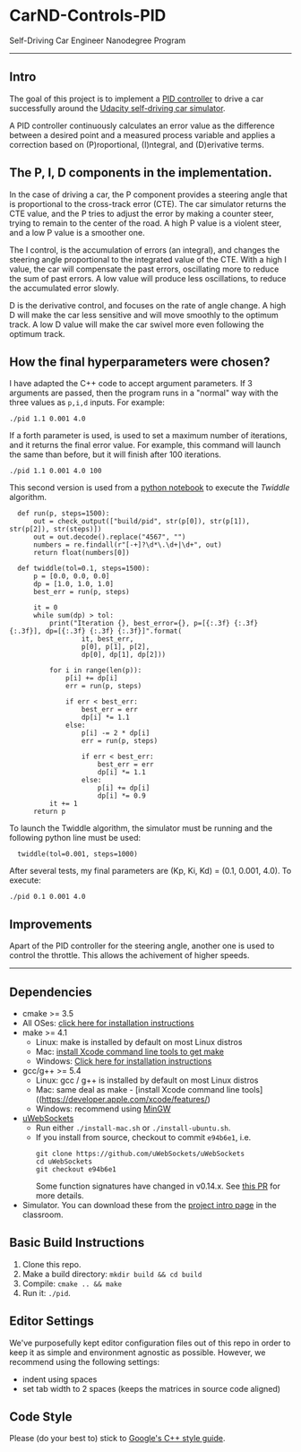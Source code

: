 # CarND-Controls-PID
Self-Driving Car Engineer Nanodegree Program

---

## Intro

The goal of this project is to implement a [PID controller](https://en.wikipedia.org/wiki/PID_controller) to drive a car successfully around the [Udacity self-driving car simulator](https://github.com/udacity/self-driving-car-sim).

A PID controller continuously calculates an error value as the difference between a desired point and a measured process variable and applies a correction based on (P)roportional, (I)ntegral, and (D)erivative terms.

## The P, I, D components in the implementation.

In the case of driving a car, the P component provides a steering angle that is proportional to the cross-track error (CTE). The car simulator returns the CTE value, and the P tries to adjust the error by making a counter steer, trying to remain to the center of the road. A high P value is a violent steer, and a low P value is a smoother one.

The I control, is the accumulation of errors (an integral), and changes the steering angle proportional to the integrated value of the CTE. With a high I value, the car will compensate the past errors, oscillating more to reduce the sum of past errors. A low value will produce less oscillations, to reduce the accumulated error slowly.

D is the derivative control, and focuses on the rate of angle change. A high D will make the car less sensitive and will move smoothly to the optimum track. A low D value will make the car swivel more even following the optimum track.

## How the final hyperparameters were chosen?

I have adapted the C++ code to accept argument parameters. If 3 arguments are passed, then the program runs in a "normal" way with the three values as `p,i,d` inputs. For example:

```
./pid 1.1 0.001 4.0
```

If a forth parameter is used, is used to set a maximum number of iterations, and it returns the final error value. For example, this command will launch the same than before, but it will finish after 100 iterations.

```
./pid 1.1 0.001 4.0 100
```

This second version is used from a [python notebook](twiddle.ipynb) to execute the *Twiddle* algorithm.

```
  def run(p, steps=1500):
      out = check_output(["build/pid", str(p[0]), str(p[1]), str(p[2]), str(steps)])
      out = out.decode().replace("4567", "")
      numbers = re.findall(r"[-+]?\d*\.\d+|\d+", out)
      return float(numbers[0])

  def twiddle(tol=0.1, steps=1500):
      p = [0.0, 0.0, 0.0]
      dp = [1.0, 1.0, 1.0]
      best_err = run(p, steps)

      it = 0
      while sum(dp) > tol:
          print("Iteration {}, best_error={}, p=[{:.3f} {:.3f} {:.3f}], dp=[{:.3f} {:.3f} {:.3f}]".format(
                  it, best_err,
                  p[0], p[1], p[2],
                  dp[0], dp[1], dp[2]))

          for i in range(len(p)):
              p[i] += dp[i]
              err = run(p, steps)

              if err < best_err:
                  best_err = err
                  dp[i] *= 1.1
              else:
                  p[i] -= 2 * dp[i]
                  err = run(p, steps)

                  if err < best_err:
                      best_err = err
                      dp[i] *= 1.1
                  else:
                      p[i] += dp[i]
                      dp[i] *= 0.9
          it += 1
      return p
```

To launch the Twiddle algorithm, the simulator must be running and the following python line must be used:

```
  twiddle(tol=0.001, steps=1000)
```

After several tests, my final parameters are (Kp, Ki, Kd) = (0.1, 0.001, 4.0). To execute:

```
./pid 0.1 0.001 4.0
```

## Improvements

Apart of the PID controller for the steering angle, another one is used to control the throttle. This allows the achivement of higher speeds.


---

## Dependencies

* cmake >= 3.5
 * All OSes: [click here for installation instructions](https://cmake.org/install/)
* make >= 4.1
  * Linux: make is installed by default on most Linux distros
  * Mac: [install Xcode command line tools to get make](https://developer.apple.com/xcode/features/)
  * Windows: [Click here for installation instructions](http://gnuwin32.sourceforge.net/packages/make.htm)
* gcc/g++ >= 5.4
  * Linux: gcc / g++ is installed by default on most Linux distros
  * Mac: same deal as make - [install Xcode command line tools]((https://developer.apple.com/xcode/features/)
  * Windows: recommend using [MinGW](http://www.mingw.org/)
* [uWebSockets](https://github.com/uWebSockets/uWebSockets)
  * Run either `./install-mac.sh` or `./install-ubuntu.sh`.
  * If you install from source, checkout to commit `e94b6e1`, i.e.
    ```
    git clone https://github.com/uWebSockets/uWebSockets 
    cd uWebSockets
    git checkout e94b6e1
    ```
    Some function signatures have changed in v0.14.x. See [this PR](https://github.com/udacity/CarND-MPC-Project/pull/3) for more details.
* Simulator. You can download these from the [project intro page](https://github.com/udacity/self-driving-car-sim/releases) in the classroom.

## Basic Build Instructions

1. Clone this repo.
2. Make a build directory: `mkdir build && cd build`
3. Compile: `cmake .. && make`
4. Run it: `./pid`.

## Editor Settings

We've purposefully kept editor configuration files out of this repo in order to
keep it as simple and environment agnostic as possible. However, we recommend
using the following settings:

* indent using spaces
* set tab width to 2 spaces (keeps the matrices in source code aligned)

## Code Style

Please (do your best to) stick to [Google's C++ style guide](https://google.github.io/styleguide/cppguide.html).

